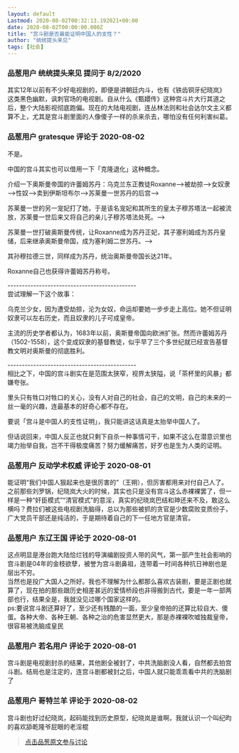 ```yaml
---
layout: default
Lastmod: 2020-08-02T00:32:13.192021+00:00
date: 2020-08-02T00:00:00.000Z
title: "宫斗剧是否最能证明中国人的支性？"
author: "统统提头来见"
tags: [社会]
---
```



### 品葱用户 **统统提头来见** 提问于 8/2/2020
    
其实12年以前有不少好电视剧的，即便是讲朝廷内斗，也有《铁齿铜牙纪晓岚》这类黑色幽默，讽刺官场的电视剧。自从什么《甄嬛传》这种宫斗片大行其道之后，整个大陆影视彻底跑偏。现在的大陆电视剧，连丛林法则和社会达尔文主义都算不上，尤其是宫斗剧里面的人像傻子一样的杀来杀去，哪怕没有任何利害纠葛。
    
                

### 品葱用户 **gratesque** 评论于 2020-08-02
        
不是。  
  
中国的宫斗其实也可以借用一下「克隆退化」这种概念。  
  
介绍一下奥斯曼帝国的许蕾姆苏丹：乌克兰东正教徒Roxanne——>被劫掠——>女奴隶——>性奴——>卖到伊斯坦布尔——>苏莱曼一世苏丹的后宫——>  
  
苏莱曼一世的另一宠妃打了她，于是该名宠妃和其所生的皇太子穆苏塔法一起被流放，苏莱曼一世后来又将自己的亲儿子穆苏塔法处死。——>  
  
苏莱曼一世打破奥斯曼传统，让Roxanne成为苏丹正妃，其子塞利姆成为苏丹皇储，后来继承奥斯曼帝国，成为塞利姆二世苏丹。——>  
  
其孙穆拉德三世，同样成为苏丹，统治奥斯曼帝国长达21年。  
  
Roxanne自己也获得许蕾姆苏丹称号。  
  
\---------------------------------------------  
尝试理解一下这个故事：  
  
乌克兰少女，因为遭受劫掠，沦为女奴，命运却要她一步步走上高位。她不但证明奴隶可以左右历史，而且奴隶的儿子可成皇帝。  
  
主流的历史学者都认为，1683年以前，奥斯曼帝国向欧洲扩张。然而许蕾姆苏丹（1502-1558），这个变成奴隶的基督教徒，似乎早了三个多世纪就已经宣告基督教文明对奥斯曼的彻底胜利。  
  
\---------------------------------------------  
相比之下，中国的宫斗剧实在是范围太狭窄，视界太狭隘，说「茶杯里的风暴」都嫌夸张。  
  
里头只有牲口对牲口的关心，没有人对自己的社会，自己的文明，自己的未来的一丝一毫的兴趣，连最基本的好奇心都不存在。  
  
要说「宫斗是中国人的支性证明」，我只能讲这话真是太抬举中国人了。  
  
但话说回来，中国人反正也就只剩下自杀一种事情可干，如果不这么在潜意识里也竭力抬举自我，岂不干得极度痛苦？努力缓解痛苦，好歹也是生为人类的证明。
        
                

### 品葱用户 **反动学术权威** 评论于 2020-08-01
        
能证明“我们中国人狠起来也是很厉害的”（王朔），但厉害都用来对付自己人了。  
之前那些刘罗锅，纪晓岚大火的时候，其实也只是没有宫斗这么赤裸裸罢了，但一样是一种“奸臣模式”“清官模式”的意淫，真实的纪晓岚巴结和珅还来不及，敢这么横吗？费拉们被这些电视剧洗脑得，总以为那些被抓的贪官是少数腐败变质份子，广大党员干部还是纯洁的，于是期待着自己的下一任地方官是清官。
        
                

### 品葱用户 **东辽王国** 评论于 2020-08-01
        
这点明显是港台跑大陆恰烂钱的导演编剧投资人带的风气，第一部产生社会影响的宫斗剧是04年的金枝欲孽，被誉为宫斗剧鼻祖，连带着一时间各种抗日神剧也是层出不穷。  
当然也是投广大国人之所好。我也不理解为什么都那么喜欢古装剧，要是正剧也就算了，现在拍的那些跟历史相差甚远的爱情桥段也非得搬到古代，要是一年一部两部也行，结果全是，我就没见过哪个国家这样的。  
ps:要说宫斗剧还算好了，至少还有残酷的一面，至少皇帝拍的还算比较自大、傻蛋。各种大帝、各种王朝、各种之治的危害显然更大，那是赤裸裸吹嘘独裁皇帝，很容易被洗脑成皇民
        
                

### 品葱用户 **若名用户** 评论于 2020-08-01
        
宫斗剧是电视剧封杀的结果，其他剧全被封了，中共洗脑剧没人看，自然都去拍宫斗剧。结局也是注定的，连宫斗剧都被封之后，中国人就只能乖乖看中共的洗脑剧了
        
                

### 品葱用户 **哥特兰羊** 评论于 2020-08-02
        
宫斗剧也好过纪晓岚，起码能找到历史原型，纪晓岚是谁啊，我就认识一个叫纪昀的喜欢舔乾隆爷屁眼的老淫棍
        
                





> [点击品葱原文参与讨论](https://pincong.rocks/question/29267)


